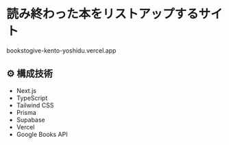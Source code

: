 # 読み終わった本をリストアップするサイト

bookstogive-kento-yoshidu.vercel.app

## ⚙ 構成技術

- Next.js
- TypeScript
- Tailwind CSS
- Prisma
- Supabase
- Vercel
- Google Books API
